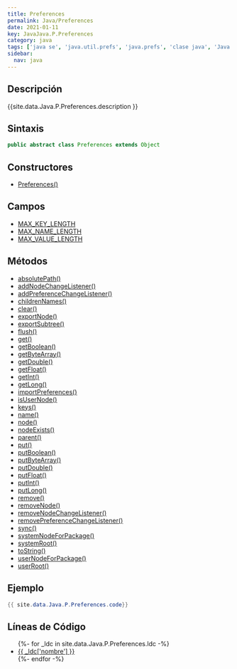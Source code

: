 ```yaml
---
title: Preferences
permalink: Java/Preferences
date: 2021-01-11
key: JavaJava.P.Preferences
category: java
tags: ['java se', 'java.util.prefs', 'java.prefs', 'clase java', 'Java 1.4']
sidebar: 
  nav: java
---
```


## Descripción
{{site.data.Java.P.Preferences.description }}

## Sintaxis
~~~java
public abstract class Preferences extends Object
~~~

## Constructores
* [Preferences()](/Java/Preferences/Preferences/)

## Campos
* [MAX_KEY_LENGTH](/Java/Preferences/MAX_KEY_LENGTH)
* [MAX_NAME_LENGTH](/Java/Preferences/MAX_NAME_LENGTH)
* [MAX_VALUE_LENGTH](/Java/Preferences/MAX_VALUE_LENGTH)

## Métodos
* [absolutePath()](/Java/Preferences/absolutePath)
* [addNodeChangeListener()](/Java/Preferences/addNodeChangeListener)
* [addPreferenceChangeListener()](/Java/Preferences/addPreferenceChangeListener)
* [childrenNames()](/Java/Preferences/childrenNames)
* [clear()](/Java/Preferences/clear)
* [exportNode()](/Java/Preferences/exportNode)
* [exportSubtree()](/Java/Preferences/exportSubtree)
* [flush()](/Java/Preferences/flush)
* [get()](/Java/Preferences/get)
* [getBoolean()](/Java/Preferences/getBoolean)
* [getByteArray()](/Java/Preferences/getByteArray)
* [getDouble()](/Java/Preferences/getDouble)
* [getFloat()](/Java/Preferences/getFloat)
* [getInt()](/Java/Preferences/getInt)
* [getLong()](/Java/Preferences/getLong)
* [importPreferences()](/Java/Preferences/importPreferences)
* [isUserNode()](/Java/Preferences/isUserNode)
* [keys()](/Java/Preferences/keys)
* [name()](/Java/Preferences/name)
* [node()](/Java/Preferences/node)
* [nodeExists()](/Java/Preferences/nodeExists)
* [parent()](/Java/Preferences/parent)
* [put()](/Java/Preferences/put)
* [putBoolean()](/Java/Preferences/putBoolean)
* [putByteArray()](/Java/Preferences/putByteArray)
* [putDouble()](/Java/Preferences/putDouble)
* [putFloat()](/Java/Preferences/putFloat)
* [putInt()](/Java/Preferences/putInt)
* [putLong()](/Java/Preferences/putLong)
* [remove()](/Java/Preferences/remove)
* [removeNode()](/Java/Preferences/removeNode)
* [removeNodeChangeListener()](/Java/Preferences/removeNodeChangeListener)
* [removePreferenceChangeListener()](/Java/Preferences/removePreferenceChangeListener)
* [sync()](/Java/Preferences/sync)
* [systemNodeForPackage()](/Java/Preferences/systemNodeForPackage)
* [systemRoot()](/Java/Preferences/systemRoot)
* [toString()](/Java/Preferences/toString)
* [userNodeForPackage()](/Java/Preferences/userNodeForPackage)
* [userRoot()](/Java/Preferences/userRoot)

## Ejemplo
~~~java
{{ site.data.Java.P.Preferences.code}}
~~~

## Líneas de Código
<ul>
{%- for _ldc in site.data.Java.P.Preferences.ldc -%}
   <li>
       <a href="{{_ldc['url'] }}">{{ _ldc['nombre'] }}</a>
   </li>
{%- endfor -%}
</ul>
